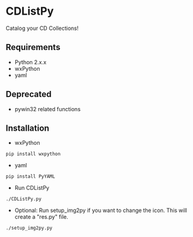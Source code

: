 # CDListPy
Catalog your CD Collections!

## Requirements
- Python 2.x.x
- wxPython
- yaml

## Deprecated
- pywin32 related functions

## Installation
- wxPython
```
pip install wxpython
```

- yaml
```
pip install PyYAML
```

- Run CDListPy
```
./CDListPy.py
```

- Optional: Run setup_img2py if you want to change the icon. This will create a "res.py" file.
```
./setup_img2py.py
```

